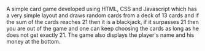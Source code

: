 A simple card game developed using HTML, CSS and Javascript which has a very simple layout and draws random cards from a deck of 13 cards and if the sum of the cards reaches 21 then it is a blackjack, if it surpasses 21 then you are out of the game and one can keep choosing the cards as long as he does not get exactly 21. The game also displays the player's name and his money at the bottom.
